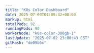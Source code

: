```yaml
---
title: "K0s Color Dashboard"
date: 2025-07-03T04:00:42+00:00
markup: html
totalPods: 92
runningPods: 90
workerNode: "k0s-color-300gb-1"
lastUpdate: "2025-07-02 23:00:43 CST"
gitHash: "de09b6c"
---
```


<!-- This content is dynamically updated by the DashboardUpdater Operator -->
<!-- The dashboard UI is rendered by Hugo templates and CSS/JS files -->
